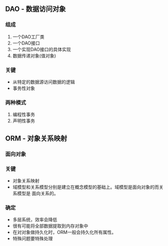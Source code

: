## DAO - 数据访问对象
 ### 组成
  1. 一个DAO工厂类
  2. 一个DAO接口
  3. 一个实现DAO接口的具体实现
  4. 数据传递对象(值对象)
 ### 关键
  * 从特定的数据源访问数据的逻辑
  * 事务性对象
 ### 两种模式
  1. 编程性事务
  2. 声明性事务

## ORM - 对象关系映射
 ### 面向对象
 ### 关键
  * 对象关系映射
  * 域模型和关系模型分别是建立在概念模型的基础上。域模型是面向对象的而关系模型是 面向关系的。
 ### 确定
  * 多层系统，效率会降低
  * 很有可能将全部数据提取到内存对象中
  * 在对对象做持久化时，ORM一般会持久化所有属性。
  * 特殊问题要特殊处理
